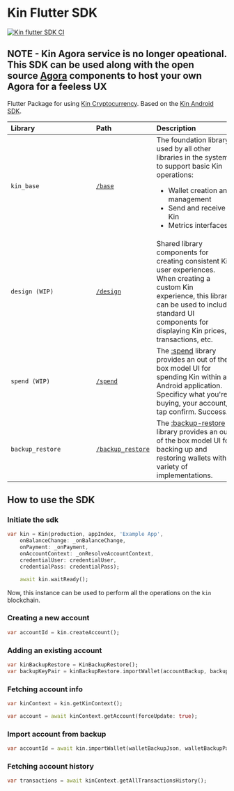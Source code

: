 # Kin Flutter SDK
[![Kin flutter SDK CI](https://github.com/kinnytips/kin-flutter-sdk/actions/workflows/dart.yml/badge.svg)](https://github.com/kinnytips/kin-flutter-sdk/actions/workflows/dart.yml)

## NOTE - Kin Agora service is no longer opeational.  This SDK can be used along with the open source [Agora](https://github.com/kinecosystem/agora) components to host your own Agora for a feeless UX

Flutter Package for using [Kin Cryptocurrency](https://www.kin.org/). Based on the [Kin Android SDK](https://github.com/kinecosystem/kin-android).

Library&nbsp;&nbsp;&nbsp;&nbsp;&nbsp;&nbsp;&nbsp;&nbsp;&nbsp;&nbsp;&nbsp;&nbsp;&nbsp;&nbsp;&nbsp;&nbsp;&nbsp;&nbsp;&nbsp;&nbsp;&nbsp;&nbsp;&nbsp;&nbsp;&nbsp;&nbsp;&nbsp;&nbsp;&nbsp; | Path                                                                                   | Description&nbsp;&nbsp;&nbsp;&nbsp;&nbsp;&nbsp;&nbsp;&nbsp;&nbsp;&nbsp;&nbsp;&nbsp;&nbsp;&nbsp;&nbsp;&nbsp;&nbsp;&nbsp;&nbsp;&nbsp;                                                                                                                                                                                                                                                                             |
|:--------------------------------------------------------------------------------------------------------------------------------------------------------------------------------------|:------------------------------------------------------------------------------------------|:-----------------------------------------------------------------------------------------------------------------------------|
| `kin_base`                                                                                                                   | [`/base`](/lib/base)| The foundation library used by all other libraries in the system to support basic Kin operations: <ul><li>Wallet creation and management</li><li>Send and receive Kin</li><li>Metrics interfaces</li></ul>                                                                                |                                                                                                        | [`/base-compat`](/lib/base-compat)                                                                                                | The [base-compat](base-compat) library implements the public surface layer to be a drop in replacement of the, now deprecated, [kin-sdk-android](https://github.com/kinecosystem/kin-sdk-android) library or Flutter equivalent.         
| `design (WIP)`                                                                                                             | [`/design`](/lib/design)                                                                                                | Shared library components for creating consistent Kin user experiences. When creating a custom Kin experience, this library can be used to include standard UI components for displaying Kin prices, transactions, etc.       
| `spend (WIP)`                                                                                                             | [`/spend`](/lib/spend)                                                                                                | The [:spend](spend) library provides an out of the box model UI for spending Kin within an Android application. Specificy what you're buying, your account, tap confirm. Success.      
| `backup_restore`                                                                                                             | [`/backup_restore`](/lib/backup_restore)                                                                                                | The [:backup-restore](backup-restore) library provides an out of the box model UI for backing up and restoring wallets with a variety of implementations.      

## How to use the SDK
### Initiate the sdk

```dart
var kin = Kin(production, appIndex, 'Example App',
    onBalanceChange: _onBalanceChange,
    onPayment: _onPayment,
    onAccountContext: _onResolveAccountContext,
    credentialUser: credentialUser,
    credentialPass: credentialPass);

    await kin.waitReady();
```
Now, this instance can be used to perform all the operations on the `kin` blockchain.

### Creating a new account
```dart
var accountId = kin.createAccount();
```

### Adding an existing account
```dart
var kinBackupRestore = KinBackupRestore();
var backupKeyPair = kinBackupRestore.importWallet(accountBackup, backupPass);
```

### Fetching account info
```dart
var kinContext = kin.getKinContext();

var account = await kinContext.getAccount(forceUpdate: true);
```

### Import account from backup
```dart
var accountId = await kin.importWallet(walletBackupJson, walletBackupPassword);
```

### Fetching account history
```dart
var transactions = await kinContext.getAllTransactionsHistory();
```
